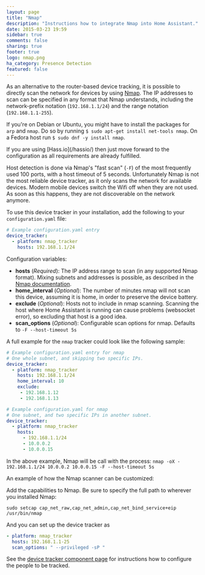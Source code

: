 ```yaml
---
layout: page
title: "Nmap"
description: "Instructions how to integrate Nmap into Home Assistant."
date: 2015-03-23 19:59
sidebar: true
comments: false
sharing: true
footer: true
logo: nmap.png
ha_category: Presence Detection
featured: false
---
```



As an alternative to the router-based device tracking, it is possible to directly scan the network for devices by using [Nmap](https://nmap.org). The IP addresses to scan can be specified in any format that Nmap understands, including the network-prefix notation (`192.168.1.1/24`) and the range notation (`192.168.1.1-255`).

If you're on Debian or Ubuntu, you might have to install the packages for `arp` and `nmap`. Do so by running `$ sudo apt-get install net-tools nmap`. On a Fedora host run `$ sudo dnf -y install nmap`.

<p class='note'>
If you are using [Hass.io](/hassio/) then just move forward to the configuration as all requirements are already fulfilled.
</p>

Host detection is done via Nmap's "fast scan" (`-F`) of the most frequently used
100 ports, with a host timeout of 5 seconds. Unfortunately Nmap is not the most
reliable device tracker, as it only scans the network for available devices.
Modern mobile devices switch the Wifi off when they are not used. As soon as
this happens, they are not discoverable on the network anymore.

To use this device tracker in your installation, add the following to your `configuration.yaml` file:

```yaml
# Example configuration.yaml entry
device_tracker:
  - platform: nmap_tracker
    hosts: 192.168.1.1/24
```

Configuration variables:

- **hosts** (*Required*): The IP address range to scan (in any supported Nmap format). Mixing subnets and addresses is possible, as described in the [Nmap documentation](https://nmap.org/book/man-target-specification.html).
- **home_interval** (*Optional*): The number of minutes nmap will not scan this device, assuming it is home, in order to preserve the device battery.
- **exclude** (*Optional*): Hosts not to include in nmap scanning. Scanning the host where Home Assistant is running can cause problems (websocket error), so excluding that host is a good idea.
- **scan_options** (*Optional*): Configurable scan options for nmap. Defaults to `-F --host-timeout 5s`


A full example for the `nmap` tracker could look like the following sample:

```yaml
# Example configuration.yaml entry for nmap
# One whole subnet, and skipping two specific IPs.
device_tracker:
  - platform: nmap_tracker
    hosts: 192.168.1.1/24
    home_interval: 10
    exclude:
     - 192.168.1.12
     - 192.168.1.13
```

```yaml
# Example configuration.yaml for nmap
# One subnet, and two specific IPs in another subnet.
device_tracker:
  - platform: nmap_tracker
    hosts:
      - 192.168.1.1/24
      - 10.0.0.2
      - 10.0.0.15
```
In the above example, Nmap will be call with the process:
`nmap -oX - 192.168.1.1/24 10.0.0.2 10.0.0.15 -F --host-timeout 5s`

An example of how the Nmap scanner can be customized:

Add the capabilities to Nmap. Be sure to specify the full path to wherever you installed Nmap:

`sudo setcap cap_net_raw,cap_net_admin,cap_net_bind_service+eip /usr/bin/nmap
`

And you can set up the device tracker as
```yaml
- platform: nmap_tracker
  hosts: 192.168.1.1-25
  scan_options: " --privileged -sP "
```


See the [device tracker component page](/components/device_tracker/) for instructions how to configure the people to be tracked.

